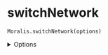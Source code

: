 # switchNetwork


`Moralis.switchNetwork(options)`

<details><summary>Options</summary><br/>

- `chainId`
  
    
</details>